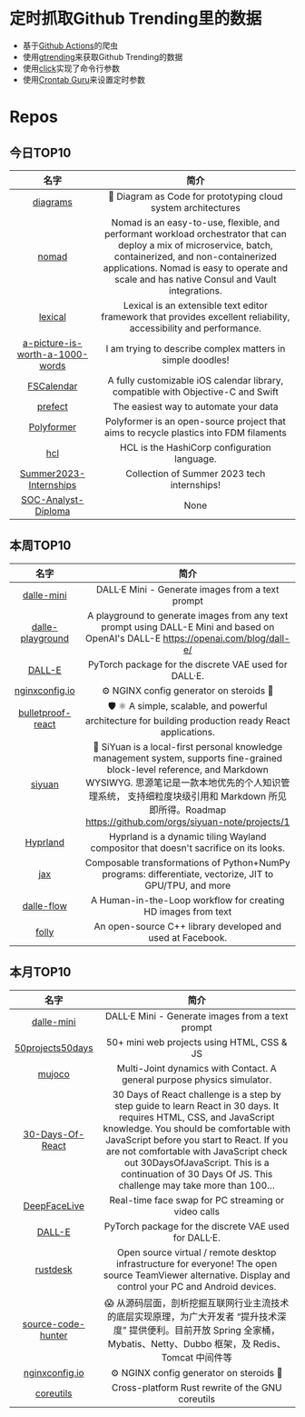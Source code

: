 # 定时抓取Github Trending里的数据
* 基于[Github Actions](https://docs.github.com/en/actions)的爬虫
* 使用[gtrending](https://github.com/hedythedev/gtrending)来获取Github Trending的数据
* 使用[click](https://github.com/pallets/click)实现了命令行参数
* 使用[Crontab Guru](https://crontab.guru/)来设置定时参数

# Repos
## 今日TOP10 
<!-- START OF DAILY_TOP10_REPOS -->
| 名字 | 简介 |
| :----: | :----: |
| [diagrams](https://github.com/mingrammer/diagrams) | 🎨 Diagram as Code for prototyping cloud system architectures |
| [nomad](https://github.com/hashicorp/nomad) | Nomad is an easy-to-use, flexible, and performant workload orchestrator that can deploy a mix of microservice, batch, containerized, and non-containerized applications. Nomad is easy to operate and scale and has native Consul and Vault integrations. |
| [lexical](https://github.com/facebook/lexical) | Lexical is an extensible text editor framework that provides excellent reliability, accessibility and performance. |
| [a-picture-is-worth-a-1000-words](https://github.com/girliemac/a-picture-is-worth-a-1000-words) | I am trying to describe complex matters in simple doodles! |
| [FSCalendar](https://github.com/WenchaoD/FSCalendar) | A fully customizable iOS calendar library, compatible with Objective-C and Swift |
| [prefect](https://github.com/PrefectHQ/prefect) | The easiest way to automate your data |
| [Polyformer](https://github.com/Reiten966/Polyformer) | Polyformer is an open-source project that aims to recycle plastics into FDM filaments |
| [hcl](https://github.com/hashicorp/hcl) | HCL is the HashiCorp configuration language. |
| [Summer2023-Internships](https://github.com/pittcsc/Summer2023-Internships) | Collection of Summer 2023 tech internships! |
| [SOC-Analyst-Diploma](https://github.com/Technawi/SOC-Analyst-Diploma) | None |
<!-- END OF DAILY_TOP10_REPOS -->

## 本周TOP10
<!-- START OF WEEKLY_TOP10_REPOS -->
| 名字 | 简介 |
| :----: | :----: |
| [dalle-mini](https://github.com/borisdayma/dalle-mini) | DALL·E Mini - Generate images from a text prompt |
| [dalle-playground](https://github.com/saharmor/dalle-playground) | A playground to generate images from any text prompt using DALL-E Mini and based on OpenAI's DALL-E https://openai.com/blog/dall-e/ |
| [DALL-E](https://github.com/openai/DALL-E) | PyTorch package for the discrete VAE used for DALL·E. |
| [nginxconfig.io](https://github.com/digitalocean/nginxconfig.io) | ⚙️ NGINX config generator on steroids 💉 |
| [bulletproof-react](https://github.com/alan2207/bulletproof-react) | 🛡️ ⚛️ A simple, scalable, and powerful architecture for building production ready React applications. |
| [siyuan](https://github.com/siyuan-note/siyuan) | 📕 SiYuan is a local-first personal knowledge management system, supports fine-grained block-level reference, and Markdown WYSIWYG. 思源笔记是一款本地优先的个人知识管理系统， 支持细粒度块级引用和 Markdown 所见即所得。Roadmap https://github.com/orgs/siyuan-note/projects/1 |
| [Hyprland](https://github.com/vaxerski/Hyprland) | Hyprland is a dynamic tiling Wayland compositor that doesn't sacrifice on its looks. |
| [jax](https://github.com/google/jax) | Composable transformations of Python+NumPy programs: differentiate, vectorize, JIT to GPU/TPU, and more |
| [dalle-flow](https://github.com/jina-ai/dalle-flow) | A Human-in-the-Loop workflow for creating HD images from text |
| [folly](https://github.com/facebook/folly) | An open-source C++ library developed and used at Facebook. |
<!-- END OF WEEKLY_TOP10_REPOS -->

## 本月TOP10
<!-- START OF MONTHLY_TOP10_REPOS -->
| 名字 | 简介 |
| :----: | :----: |
| [dalle-mini](https://github.com/borisdayma/dalle-mini) | DALL·E Mini - Generate images from a text prompt |
| [50projects50days](https://github.com/bradtraversy/50projects50days) | 50+ mini web projects using HTML, CSS & JS |
| [mujoco](https://github.com/deepmind/mujoco) | Multi-Joint dynamics with Contact. A general purpose physics simulator. |
| [30-Days-Of-React](https://github.com/Asabeneh/30-Days-Of-React) | 30 Days of React challenge is a step by step guide to learn React in 30 days. It requires HTML, CSS, and JavaScript knowledge. You should be comfortable with JavaScript before you start to React. If you are not comfortable with JavaScript check out 30DaysOfJavaScript. This is a continuation of 30 Days Of JS. This challenge may take more than 100… |
| [DeepFaceLive](https://github.com/iperov/DeepFaceLive) | Real-time face swap for PC streaming or video calls |
| [DALL-E](https://github.com/openai/DALL-E) | PyTorch package for the discrete VAE used for DALL·E. |
| [rustdesk](https://github.com/rustdesk/rustdesk) | Open source virtual / remote desktop infrastructure for everyone! The open source TeamViewer alternative. Display and control your PC and Android devices. |
| [source-code-hunter](https://github.com/doocs/source-code-hunter) | 😱 从源码层面，剖析挖掘互联网行业主流技术的底层实现原理，为广大开发者 “提升技术深度” 提供便利。目前开放 Spring 全家桶，Mybatis、Netty、Dubbo 框架，及 Redis、Tomcat 中间件等 |
| [nginxconfig.io](https://github.com/digitalocean/nginxconfig.io) | ⚙️ NGINX config generator on steroids 💉 |
| [coreutils](https://github.com/uutils/coreutils) | Cross-platform Rust rewrite of the GNU coreutils |
<!-- END OF MONTHLY_TOP10_REPOS -->
